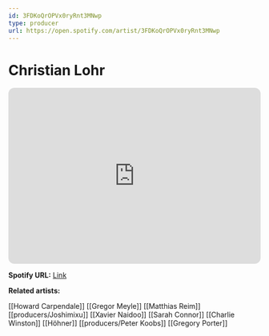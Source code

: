 ```yaml
---
id: 3FDKoQrOPVx0ryRnt3MNwp
type: producer
url: https://open.spotify.com/artist/3FDKoQrOPVx0ryRnt3MNwp
---
```

# Christian Lohr

<iframe style="border-radius:12px" src="https://open.spotify.com/embed/artist/3FDKoQrOPVx0ryRnt3MNwp" width="100%" height="352" frameBorder="0" allowfullscreen="" allow="autoplay; clipboard-write; encrypted-media; fullscreen; picture-in-picture" loading="lazy"></iframe>

**Spotify URL:** [Link](https://open.spotify.com/artist/3FDKoQrOPVx0ryRnt3MNwp)

**Related artists:**

[[Howard Carpendale]]
[[Gregor Meyle]]
[[Matthias Reim]]
[[producers/Joshimixu]]
[[Xavier Naidoo]]
[[Sarah Connor]]
[[Charlie Winston]]
[[Höhner]]
[[producers/Peter Koobs]]
[[Gregory Porter]]
